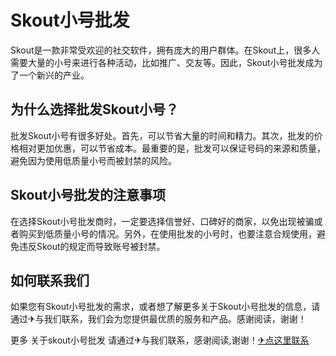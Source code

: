 # Skout小号批发

Skout是一款非常受欢迎的社交软件，拥有庞大的用户群体。在Skout上，很多人需要大量的小号来进行各种活动，比如推广、交友等。因此，Skout小号批发成为了一个新兴的产业。

## 为什么选择批发Skout小号？

批发Skout小号有很多好处。首先，可以节省大量的时间和精力。其次，批发的价格相对更加优惠，可以节省成本。最重要的是，批发可以保证号码的来源和质量，避免因为使用低质量小号而被封禁的风险。

## Skout小号批发的注意事项

在选择Skout小号批发商时，一定要选择信誉好、口碑好的商家，以免出现被骗或者购买到低质量小号的情况。另外，在使用批发的小号时，也要注意合规使用，避免违反Skout的规定而导致账号被封禁。

## 如何联系我们

如果您有Skout小号批发的需求，或者想了解更多关于Skout小号批发的信息，请通过✈与我们联系，我们会为您提供最优质的服务和产品。感谢阅读，谢谢！

更多 关于skout小号批发 请通过✈与我们联系，感谢阅读,谢谢！[✈点这里联系](https://b.k02.cc)